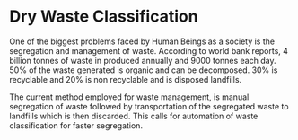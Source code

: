 # Dry Waste Classification
One of the biggest problems faced by Human Beings as a society is the segregation and management of waste. 
According to world bank reports, 4 billion tonnes of waste in produced annually and 9000 tonnes each day. 
50% of the waste generated is organic and can be decomposed. 30% is recyclable and 20% is non recyclable and is disposed landfills.

The current method employed for waste management, is manual segregation of waste followed by transportation of the segregated waste to landfills which is then discarded. 
This calls for automation of waste classification for faster segregation.

